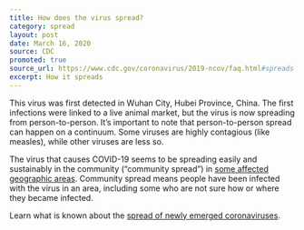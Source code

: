 ```yaml
---
title: How does the virus spread?
category: spread
layout: post
date: March 16, 2020
source: CDC
promoted: true
source_url: https://www.cdc.gov/coronavirus/2019-ncov/faq.html#spreads
excerpt: How it spreads
---
```


This virus was first detected in Wuhan City, Hubei Province, China. The first infections were linked to a live animal market, 
but the virus is now spreading from person-to-person. It’s important to note that person-to-person spread can happen on a 
continuum. Some viruses are highly contagious (like measles), while other viruses are less so.

The virus that causes COVID-19 seems to be spreading easily and sustainably in the community (“community spread”) 
in <a href="https://www.cdc.gov/coronavirus/2019-ncov/prepare/transmission.html?CDC_AA_refVal=https%3A%2F%2Fwww.cdc.gov%2Fcoronavirus%2F2019-ncov%2Fabout%2Ftransmission.html"> some affected geographic areas</a>. 
Community spread means people have been infected with the virus in an area, including some who are not sure how or where they 
became infected.

Learn what is known about the <a href="https://www.cdc.gov/coronavirus/2019-ncov/prepare/transmission.html?CDC_AA_refVal=https%3A%2F%2Fwww.cdc.gov%2Fcoronavirus%2F2019-ncov%2Fabout%2Ftransmission.html"> spread of newly emerged coronaviruses</a>.
